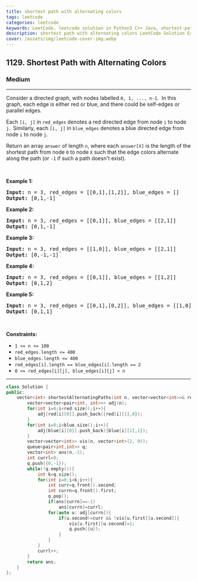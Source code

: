 ```yaml
---
title: shortest path with alternating colors
tags: leetcode
categories: leetcode
keywords: LeetCode, leetcode solution in Python3 C++ Java, shortest-path-with-alternating-colors solution
description: shortest path with alternating colors LeetCode Solution Explained
cover: /assets/img/leetcode-cover-img.webp
---
```



<h2>1129. Shortest Path with Alternating Colors</h2><h3>Medium</h3><hr><div><p>Consider a directed graph, with nodes labelled <code>0, 1, ..., n-1</code>.&nbsp; In this graph, each edge is either red or blue, and there could&nbsp;be self-edges or parallel edges.</p>

<p>Each <code>[i, j]</code> in <code>red_edges</code> denotes a red directed edge from node <code>i</code> to node <code>j</code>.&nbsp; Similarly, each <code>[i, j]</code> in <code>blue_edges</code> denotes a blue directed edge from node <code>i</code> to node <code>j</code>.</p>

<p>Return an array <code>answer</code>&nbsp;of length <code>n</code>,&nbsp;where each&nbsp;<code>answer[X]</code>&nbsp;is&nbsp;the length of the shortest path from node <code>0</code>&nbsp;to node <code>X</code>&nbsp;such that the edge colors alternate along the path (or <code>-1</code> if such a path doesn't exist).</p>

<p>&nbsp;</p>
<p><strong>Example 1:</strong></p>
<pre><strong>Input:</strong> n = 3, red_edges = [[0,1],[1,2]], blue_edges = []
<strong>Output:</strong> [0,1,-1]
</pre><p><strong>Example 2:</strong></p>
<pre><strong>Input:</strong> n = 3, red_edges = [[0,1]], blue_edges = [[2,1]]
<strong>Output:</strong> [0,1,-1]
</pre><p><strong>Example 3:</strong></p>
<pre><strong>Input:</strong> n = 3, red_edges = [[1,0]], blue_edges = [[2,1]]
<strong>Output:</strong> [0,-1,-1]
</pre><p><strong>Example 4:</strong></p>
<pre><strong>Input:</strong> n = 3, red_edges = [[0,1]], blue_edges = [[1,2]]
<strong>Output:</strong> [0,1,2]
</pre><p><strong>Example 5:</strong></p>
<pre><strong>Input:</strong> n = 3, red_edges = [[0,1],[0,2]], blue_edges = [[1,0]]
<strong>Output:</strong> [0,1,1]
</pre>
<p>&nbsp;</p>
<p><strong>Constraints:</strong></p>

<ul>
	<li><code>1 &lt;= n &lt;= 100</code></li>
	<li><code>red_edges.length &lt;= 400</code></li>
	<li><code>blue_edges.length &lt;= 400</code></li>
	<li><code>red_edges[i].length == blue_edges[i].length == 2</code></li>
	<li><code>0 &lt;= red_edges[i][j], blue_edges[i][j] &lt; n</code></li>
</ul></div>

---




```cpp
class Solution {
public:
    vector<int> shortestAlternatingPaths(int n, vector<vector<int>>& red, vector<vector<int>>& blue) {
        vector<vector<pair<int, int>>> adj(n);
        for(int i=0;i<red.size();i++){
            adj[red[i][0]].push_back({red[i][1],0});
        }
        for(int i=0;i<blue.size();i++){
            adj[blue[i][0]].push_back({blue[i][1],1});
        }
        vector<vector<int>> vis(n, vector<int>(2, 0));
        queue<pair<int,int>> q;
        vector<int> ans(n,-1);
        int currl=0;
        q.push({0,-1});
        while(!q.empty()){
            int k=q.size();
            for(int i=0;i<k;i++){
                int curr=q.front().second;
                int currn=q.front().first;
                q.pop();
                if(ans[currn]==-1)
                    ans[currn]=currl;
                for(auto u: adj[currn]){
                    if(u.second!=curr && !vis[u.first][u.second]){
                        vis[u.first][u.second]=1;
                        q.push({u});
                    }
                }
            }
            currl++;
        }
        return ans;
    }
};
```

